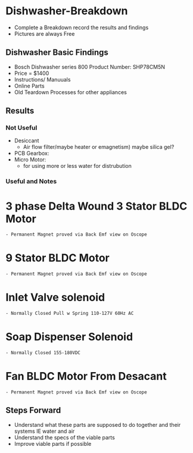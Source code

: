 # Dishwasher-Breakdown
- Complete a Breakdown record the results and findings
- Pictures are always Free

## Dishwasher Basic Findings
- Bosch Dishwasher series 800 Product Number: SHP78CM5N
- Price = $1400
- Instructions/ Manuuals
- Online Parts
- Old Teardown Processes for other appliances

## Results
### Not Useful
- Desiccant
    - Air flow filter/maybe heater or emagnetism) maybe silica gel?
- PCB Gearbox: 
- Micro Motor:
    - for using more or less water for distrubution
  
### Useful and Notes
# 3 phase Delta Wound 3 Stator BLDC Motor
    - Permanent Magnet proved via Back Emf view on Oscope 
# 9 Stator BLDC Motor
    - Permanent Magnet proved via Back Emf view on Oscope 
# Inlet Valve solenoid
    - Normally Closed Pull w Spring 110-127V 60Hz AC
# Soap Dispenser Solenoid
    - Normally Closed 155-180VDC
# Fan BLDC Motor From Desacant
    - Permanent Magnet proved via Back Emf view on Oscope 

## Steps Forward
- Understand what these parts are supposed to do together and their systems IE water and air
- Understand the specs of the viable parts
- Improve viable parts if possible
